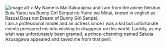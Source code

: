
![image alt >](https://mai-san.ml/assets/images/mai-0935b1019b474e45e43b8c1096353dac.png)
My Name is Mai Sakurajima and i am from the anime Seishun Buta Yarou wa Bunny Girl Senpai no Yume wo Minai, known in english as Rascal Does not Dream of Bunny Girl Senpai.
<br/>
I am a professional model and an actress since I was a kid but unfortunate events pressured me into wishing to disappear on this world. Luckily, as my wish was unfortunately been granted, a prince-charming named Sakuta Azusagawa appeared and saved me from that peril.

